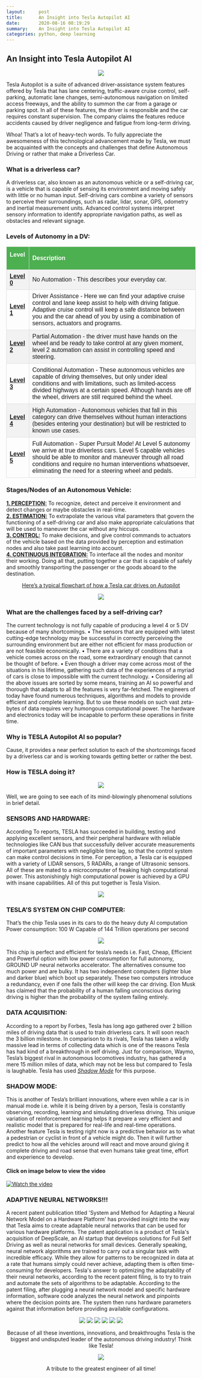 ```yaml
---
layout:     post
title:      An Insight into Tesla Autopilot AI
date:       2020-08-16 08:19:29
summary:    An Insight into Tesla Autopilot AI
categories: python, deep learning
---
```

## An Insight into Tesla Autopilot AI
<p align="center">
  <img src="/images/an-insight-tesla-autopilot-ai-2.png" />
</p>
Tesla Autopilot is a suite of advanced driver-assistance system features offered by Tesla that has lane centering, traffic-aware cruise control, self-parking, automatic lane changes, semi-autonomous navigation on limited access freeways, and the ability to summon the car from a garage or parking spot. In all of these features, the driver is responsible and the car requires constant supervision. The company claims the features reduce accidents caused by driver negligence and fatigue from long-term driving.

Whoa! That’s a lot of heavy-tech words.
To fully appreciate the awesomeness of this technological advancement made by Tesla, we must be acquainted with the concepts and challenges that define Autonomous Driving or rather that make a Driverless Car.

### What is a driverless car?
A driverless car, also known as an autonomous vehicle or a self-driving car, is a vehicle that is capable of sensing its environment and moving safely with little or no human input.
Self-driving cars combine a variety of sensors to perceive their surroundings, such as radar, lidar, sonar, GPS, odometry and inertial measurement units. Advanced control systems interpret sensory information to identify appropriate navigation paths, as well as obstacles and relevant signage.

### Levels of Autonomy in a DV:

<style>
#mytable {
  font-family: "Trebuchet MS", Arial, Helvetica, sans-serif;
  border-collapse: collapse;
  width: 100%;
}

#mytable td, #mytable th {
  border: 1px solid #ddd;
  padding: 8px;
}

#mytable tr:nth-child(even){background-color: #f2f2f2;}

#mytable tr:hover {background-color: #ddd;}

#mytable th {
  padding-top: 12px;
  padding-bottom: 12px;
  text-align: left;
  background-color: #4CAF50;
  color: white;
}
</style>

<table id="mytable">
  <tr>
    <th>Level &nbsp;</th>
    <th>Description</th>
  </tr>
  <tr>
    <td><u><b>Level 0</b></u></td>
    <td>No Automation - This describes your everyday car.</td>
  </tr>
  <tr>
    <td><u><b>Level 1</b></u></td>
    <td>Driver Assistance - Here we can find your adaptive cruise control and lane keep assist to help with driving fatigue. Adaptive cruise control will keep a safe distance between you and the car ahead of you by using a combination of sensors, actuators and programs.</td>
  </tr>
  <tr>
    <td><u><b>Level 2</b></u></td>
    <td>Partial Automation - the driver must have hands on the wheel and be ready to take control at any given moment, level 2 automation can assist in controlling speed and steering.</td>
  </tr>
  <tr>
    <td><u><b>Level 3</b></u></td>
    <td>Conditional Automation - These autonomous vehicles are capable of driving themselves, but only under ideal conditions and with limitations, such as limited-access divided highways at a certain speed. Although hands are off the wheel, drivers are still required behind the wheel.</td>
  </tr>
  <tr>
    <td><u><b>Level 4</b></u></td>
    <td>High Automation - Autonomous vehicles that fall in this category can drive themselves without human interactions (besides entering your destination) but will be restricted to known use cases.</td>
  </tr>
  <tr>
    <td><u><b>Level 5</b></u></td>
    <td>Full Automation - Super Pursuit Mode! At Level 5 autonomy we arrive at true driverless cars. Level 5 capable vehicles should be able to monitor and maneuver through all road conditions and require no human interventions whatsoever, eliminating the need for a steering wheel and pedals.</td>
  </tr>
</table>

### Stages/Nodes of an Autonomous Vehicle:
<u><b>1.	PERCEPTION:</b></u> To recognize, detect and perceive it environment and detect changes or maybe obstacles in real-time. <br>
<u><b>2.	ESTIMATION:</b></u> To extrapolate the various vital parameters that govern the functioning of a self-driving car and also make appropriate calculations that will be used to maneuver the car without any hiccups. <br>
<u><b>3.	CONTROL:</b></u> To make decisions, and give control commands to actuators of the vehicle based on the data provided by perception and estimation nodes and also take past learning into account.<br>
<u><b>4.	CONTINUOUS INTEGRATION:</b></u> To interface all the nodes and monitor their working. Doing all that, putting together a car that is capable of safely and smoothly transporting the passenger or the goods aboard to the destination.<br>
<center><u>Here’s a typical flowchart of how a Tesla car drives on Autopilot</u></center>

<p align="center">
<img src="/images/an-insight-tesla-autopilot-ai-4.png"/>
</p>

### What are the challenges faced by a self-driving car?
The current technology is not fully capable of producing a level 4 or 5 DV because of many shortcomings.
•	The sensors that are equipped with latest cutting-edge technology may be successful in correctly perceiving the surrounding environment but are either not efficient for mass production or are not feasible economically.
•	There are a variety of conditions that a vehicle comes across on the road, some extraordinary enough that cannot be thought of before.
•	Even though a driver may come across most of the situations in his lifetime, gathering such data of the experiences of a myriad of cars is close to impossible with the current technology.
•	Considering all the above issues are sorted by some means, training an AI so powerful and thorough that adapts to all the features is very far-fetched. 
The engineers of today have found numerous techniques, algorithms and models to provide efficient and complete learning. But to use these models on such vast zeta-bytes of data requires very humongous computational power. The hardware and electronics today will be incapable to perform these operations in finite time.

### Why is TESLA Autopilot AI so popular?
Cause, it provides a near perfect solution to each of the shortcomings faced by a driverless car and is working towards getting better or rather the best.

### How is TESLA doing it?

<p align="center">
  <img src="/images/an-insight-tesla-autopilot-ai-5.png" />
</p>

Well, we are going to see each of its mind-blowingly phenomenal solutions in brief detail.

### SENSORS AND HARDWARE:
According To reports, TESLA has succeeded in building, testing and applying excellent sensors, and their peripheral hardware with reliable technologies like CAN 	bus that successfully deliver accurate measurements of important parameters with negligible time lag, so that the control system can make control decisions in time.
For perception, a Tesla car is equipped with a variety of LIDAR sensors, 5 RADARs, a range of Ultrasonic sensors. All of these are mated to a microcomputer of freaking high computational power. This astonishingly high computational power is achieved by a GPU with insane capabilities. All of this put together is Tesla Vision.

<p align="center">
  <img src="/images/an-insight-tesla-autopilot-ai-6.png" />
</p>

### TESLA’S SYSTEM ON CHIP COMPUTER:
That’s the chip Tesla uses in its cars to do the heavy duty AI computation
Power consumption: 100 W
Capable of 144 Trillion operations per second

<p align="center">
  <img src="/images/an-insight-tesla-autopilot-ai-7.png" />
</p>

This chip is perfect and efficient for tesla’s needs i.e. Fast, Cheap, Efficient and Powerful option with low power consumption for full autonomy, GROUND UP neural networks accelerator. The alternatives consume too much power and are bulky.
It has two independent computers (lighter blue and darker blue) which boot up separately.
These two computers introduce a redundancy, even if one fails the other will keep the car driving.
Elon Musk has claimed that the probability of a human falling unconscious during driving is higher than the probability of the system failing entirely.

### DATA ACQUISITION:
According to a report by Forbes, Tesla has long ago gathered over 2 billion miles of driving data that is used to train driverless cars. It will soon reach the 3 billion milestone. In comparison to its rivals, Tesla has taken a wildly massive lead in terms of collecting data which is one of the reasons Tesla has had kind of a breakthrough in self driving. Just for comparison, Waymo, Tesla’s biggest rival in autonomous locomotives industry, has gathered a mere 15 million miles of data, which may not be less but compared to Tesla is laughable. Tesla has used <u><i>Shadow Mode</i></u> for this purpose.

### SHADOW MODE:
This is another of Tesla’s brilliant innovations, where even while a car is in manual mode i.e. while it is being driven by a person, Tesla is constantly observing, recording, learning and simulating driverless driving. This unique variation of reinforcement learning helps it prepare a very efficient and realistic model that is prepared for real-life and real-time operations.
Another feature Tesla is testing right now is a predictive behavior as to what a pedestrian or cyclist in front of a vehicle might do. Then it will further predict to how all the vehicles around will react and move around giving it complete driving and road sense that even humans take great time, effort and experience to develop.

#### Click on image below to view the video
[![Watch the video](https://i.vimeocdn.com/video/603457588.webp?mw=1300&mh=731&q=70)](https://player.vimeo.com/video/192179726?app_id=122963)

### ADAPTIVE NEURAL NETWORKS!!!
A recent patent publication titled 'System and Method for Adapting a Neural Network Model on a Hardware Platform' has provided insight into the way that Tesla aims to create adaptable neural networks that can be used for various hardware platforms.
The patent application is a product of Tesla's acquisition of DeepScale, an AI startup that develops solutions for Full Self Driving as well as neural networks for small devices.
Generally speaking, neural network algorithms are trained to carry out a singular task with incredible efficacy. While they allow for patterns to be recognized in data at a rate that humans simply could never achieve, adapting them is often time-consuming for developers.
Tesla's answer to optimizing the adaptability of their neural networks, according to the recent patent filing, is to try to train and automate the sets of algorithms to be adaptable.
According to the patent filing, after plugging a neural network model and specific hardware information, software code analyzes the neural network and pinpoints where the decision points are. The system then runs hardware parameters against that information before providing available configurations.
<p align="center">
<img src="/images/an-insight-tesla-autopilot-ai-10.png" />
<img src="/images/an-insight-tesla-autopilot-ai-11.png" />
<img src="/images/an-insight-tesla-autopilot-ai-12.png" />
<img src="/images/an-insight-tesla-autopilot-ai-13.png" />
<img src="/images/an-insight-tesla-autopilot-ai-14.png" />
<img src="/images/an-insight-tesla-autopilot-ai-15.png" />
</p>

<p align="center">
Because of all these inventions, innovations, and breakthroughs Tesla is the biggest and undisputed leader of the autonomous driving industry! Think like Tesla!
</p>

<p align="center">
  <img src="/images/an-insight-tesla-autopilot-ai-16.png" />
</p>

<p align="center">A tribute to the greatest engineer of all time! </p>
